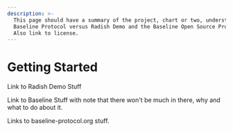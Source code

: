 ```yaml
---
description: >-
  This page should have a summary of the project, chart or two, understanding
  Baseline Protocol versus Radish Demo and the Baseline Open Source Project.
  Also link to license.
---
```


# Getting Started

Link to Radish Demo Stuff

Link to Baseline Stuff with note that there won't be much in there, why and what to do about it.

Links to baseline-protocol.org stuff.

